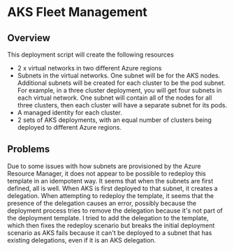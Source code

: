 # AKS Fleet Management

## Overview

This deployment script will create the following resources

- 2 x virtual networks in two different Azure regions
- Subnets in the virtual networks. One subnet will be for the AKS nodes. Additional subnets will be created for each cluster to be the pod subnet. For example, in a three cluster deployment, you will get four subnets in each virtual network. One subnet will contain all of the nodes for all three clusters, then each cluster will have a separate subnet for its pods.
- A managed identity for each cluster.
- 2 sets of AKS deployments, with an equal number of clusters being deployed to different Azure regions.

## Problems

Due to some issues with how subnets are provisioned by the Azure Resource Manager, it does not appear to be possible to redeploy this template in an idempotent way. It seems that when the subnets are first defined, all is well. When AKS is first deployed to that subnet, it creates a delegation. When attempting to redeploy the template, it seems that the presence of the delegation causes an error, possibly because the deployment process tries to remove the delegation because it's not part of the deployment template. I tried to add the delegation to the template, which then fixes the redeploy scenario but breaks the initial deployment scenario as AKS fails because it can't be deployed to a subnet that has existing delegations, even if it is an AKS delegation.

